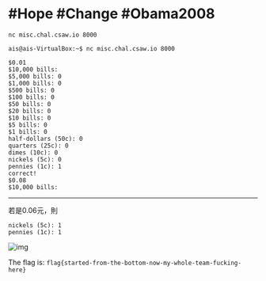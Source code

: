 # #Hope #Change #Obama2008


```nc misc.chal.csaw.io 8000```


```
ais@ais-VirtualBox:~$ nc misc.chal.csaw.io 8000

$0.01
$10,000 bills: 
$5,000 bills: 0
$1,000 bills: 0
$500 bills: 0
$100 bills: 0
$50 bills: 0
$20 bills: 0
$10 bills: 0
$5 bills: 0
$1 bills: 0
half-dollars (50c): 0
quarters (25c): 0
dimes (10c): 0
nickels (5c): 0
pennies (1c): 1
correct!
$0.08
$10,000 bills: 
```

--------------------------------------------------

若是0.06元，則
```
nickels (5c): 1
pennies (1c): 1
```


![img](1.jpg)


The flag is: ```flag{started-from-the-bottom-now-my-whole-team-fucking-here}```


